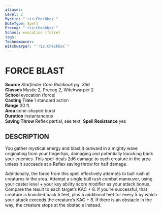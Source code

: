 ```yaml
---
aliases: 
Level: 2
Mystic: "`ris:Checkbox`"
NoteType: Spell
Precog: "`ris:Checkbox`"
School: evocation (force)
tags: 
Technomancer: 
Witchwarper: "`ris:Checkbox`"
---
```

# FORCE BLAST

**Source** _Starfinder Core Rulebook pg. 356_  
**Classes** Mystic 2, Precog 2, Witchwarper 2  
**School** evocation (force)  
**Casting Time** 1 standard action  
**Range** 30 ft.  
**Area** cone-shaped burst  
**Duration** instantaneous  
**Saving Throw** Reflex partial, see text; **Spell Resistance** yes

## DESCRIPTION

You gather mystical energy and blast it outward in a mighty wave originating from your fingertips, damaging and potentially knocking back your enemies. This spell deals 2d6 damage to each creature in the area unless it succeeds at a Reflex saving throw for half damage.

Additionally, the force from this spell effectively attempts to bull rush all creatures in the area. Attempt a single bull rush combat maneuver, using your caster level + your key ability score modifier as your attack bonus. Compare the result to each target’s KAC + 8. If you’re successful, that creature is knocked back 5 feet, plus 5 additional feet for every 5 by which your attack exceeds the creature’s KAC + 8. If there is an obstacle in the way, the creature stops at the obstacle instead.